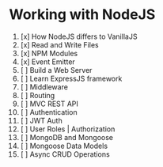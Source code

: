 # Working with NodeJS

1. [x] How NodeJS differs to VanillaJS
2. [x] Read and Write Files
3. [x] NPM Modules
4. [x] Event Emitter
5. [ ] Build a Web Server
6. [ ] Learn ExpressJS framework
7. [ ] Middleware
8. [ ] Routing
9. [ ] MVC REST API
10. [ ] Authentication
11. [ ] JWT Auth
12. [ ] User Roles | Authorization
13. [ ] MongoDB and Mongoose
14. [ ] Mongoose Data Models
15. [ ] Async CRUD Operations
